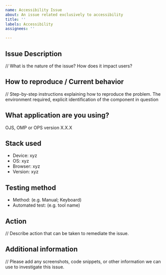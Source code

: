 ```yaml
---
name: Accessibility Issue
about: An issue related exclusively to accessibility
title: ''
labels: Accessibility
assignees: ''

---
```


## Issue Description
// What is the nature of the issue? How does it impact users?


## How to reproduce / Current behavior
// Step-by-step instructions explaining how to reproduce the problem. The environment required, explicit identification of the component in question


## What application are you using?
 OJS, OMP or OPS version X.X.X

## Stack used 
- Device: xyz
- OS: xyz
- Browser: xyz
- Version: xyz

## Testing method
- Method: (e.g. Manual; Keyboard)
- Automated test: (e.g. tool name)

## Action
// Describe action that can be taken to remediate the issue. 


## Additional information
// Please add any screenshots, code snippets, or other information we can use to investigate this issue.
